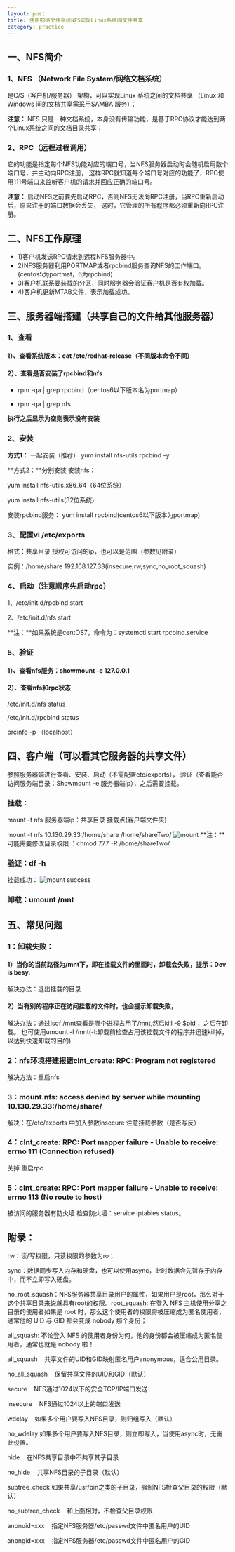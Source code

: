 ```yaml
---
layout: post
title: 使用网络文件系统NFS实现Linux系统间文件共享
category: practice
---
```


## 一、NFS简介
### 1、NFS （Network File System/网络文档系统）
是C/S（客户机/服务器） 架构，可以实现Linux 系统之间的文档共享
（Linux 和Windows 间的文档共享需采用SAMBA 服务）；

**注意：** NFS 只是一种文档系统，本身没有传输功能，是基于RPC协议才能达到两个Linux系统之间的文档目录共享；

### 2、RPC（远程过程调用）
它的功能是指定每个NFS功能对应的端口号，当NFS服务器启动时会随机启用数个端口号，并主动向RPC注册，
这样RPC就知道每个端口号对应的功能了，RPC使用111号端口来监听客户机的请求并回应正确的端口号。

**注意：** 启动NFS之前要先启动RPC，否则NFS无法向RPC注册，当RPC重新启动后，原来注册的端口数据会丢失，
这时，它管理的所有程序都必须重新向RPC注册。

## 二、NFS工作原理

 - 1)客户机发送RPC请求到远程NFS服务器中。
 - 2)NFS服务器利用PORTMAP或者rpcbind服务查询NFS的工作端口。(centos5为portmat，6为rpcbind)
 - 3)客户机联系要装载的分区，同时服务器会验证客户机是否有权加载。
 - 4)客户机更新MTAB文件，表示加载成功。

## 三、服务器端搭建（共享自己的文件给其他服务器）
### 1、查看

#### 1）、查看系统版本：cat /etc/redhat-release（不同版本命令不同）
#### 2）、查看是否安装了rpcbind和nfs
 - rpm -qa | grep rpcbind（centos6以下版本名为portmap）

 - rpm -qa | grep nfs

**执行之后显示为空则表示没有安装**

### 2、安装

**方式1：** 一起安装（推荐）
yum install nfs-utils rpcbind -y

**方式2：**分别安装
安装nfs：

yum install nfs-utils.x86_64（64位系统）

yum install nfs-utils(32位系统)

安装rpcbind服务：
yum install rpcbind(centos6以下版本为portmap)
### 3、配置vi /etc/exports
格式：共享目录 授权可访问的ip，也可以是范围（参数见附录）

实例：/home/share 192.168.127.33(insecure,rw,sync,no_root_squash)

### 4、启动（注意顺序先启动rpc）

1、/etc/init.d/rpcbind start

2、/etc/init.d/nfs start

**注：**如果系统是centOS7，命令为：systemctl start rpcbind.service

### 5、验证
#### 1）、查看nfs服务：showmount -e 127.0.0.1
#### 2）、查看nfs和rpc状态

/etc/init.d/nfs status

/etc/init.d/rpcbind status

prcinfo -p （localhost）

## 四、客户端（可以看其它服务器的共享文件）
参照服务器端进行查看、安装、启动（不需配置etc/exports），
验证（查看能否访问服务端目录：Showmount -e 服务器端ip），之后需要挂载。
### 挂载：
mount -t nfs 服务器端ip：共享目录 挂载点(客户端文件夹)

mount -t nfs 10.130.29.33:/home/share /home/shareTwo/
![mount](http://www.laughitover.com/assets/images/2018/nfs/nfs01.png)
**注：**可能需要修改目录权限 ：chmod 777 -R /home/shareTwo/

### 验证：df -h
挂载成功：
![mount success](http://www.laughitover.com/assets/images/2018/nfs/nfs02.png)
### 卸载：umount /mnt

## 五、常见问题
### 1：卸载失败：
#### 1）当你的当前路径为/mnt下，即在挂载文件的里面时，卸载会失败，提示：Dev is besy.

解决办法：退出挂载的目录

#### 2）当有别的程序正在访问挂载的文件时，也会提示卸载失败，

解决办法：通过lsof /mnt查看是哪个进程占用了/mnt,然后kill -9 $pid ，之后在卸载。
也可使用umount -l /mnt(-l:卸载前检查占用该挂载文件的程序并迅速kill掉，以达到快速卸载的目的)

### 2：nfs环境搭建报错clnt_create: RPC: Program not registered
解决方法：重启nfs
### 3：mount.nfs: access denied by server while mounting 10.130.29.33:/home/share/
解决：在/etc/exports 中加入参数insecure
注意挂载参数（是否写反）
### 4：clnt_create: RPC: Port mapper failure - Unable to receive: errno 111 (Connection refused)
关掉 重启rpc
### 5：clnt_create: RPC: Port mapper failure - Unable to receive: errno 113 (No route to host)
被访问的服务器有防火墙
检查防火墙：service iptables status。

## 附录：
rw：读/写权限，只读权限的参数为ro；

sync：数据同步写入内存和硬盘，也可以使用async，此时数据会先暂存于内存中，而不立即写入硬盘。

no_root_squash：NFS服务器共享目录用户的属性，如果用户是root，那么对于这个共享目录来说就具有root的权限。root_squash: 在登入 NFS 主机使用分享之目录的使用者如果是 root 时，那么这个使用者的权限将被压缩成为匿名使用者，通常他的 UID 与 GID 都会变成 nobody 那个身份； 

all_squash: 不论登入 NFS 的使用者身份为何，他的身份都会被压缩成为匿名使用者，通常也就是 nobody 啦！

all_squash    共享文件的UID和GID映射匿名用户anonymous，适合公用目录。 

no_all_squash    保留共享文件的UID和GID（默认） 

secure    NFS通过1024以下的安全TCP/IP端口发送 

insecure    NFS通过1024以上的端口发送 

wdelay    如果多个用户要写入NFS目录，则归组写入（默认） 

no_wdelay 如果多个用户要写入NFS目录，则立即写入，当使用async时，无需此设置。 

hide    在NFS共享目录中不共享其子目录 

no_hide    共享NFS目录的子目录（默认）

subtree_check 如果共享/usr/bin之类的子目录，强制NFS检查父目录的权限（默认） 

no_subtree_check    和上面相对，不检查父目录权限 

anonuid=xxx    指定NFS服务器/etc/passwd文件中匿名用户的UID 

anongid=xxx    指定NFS服务器/etc/passwd文件中匿名用户的GID